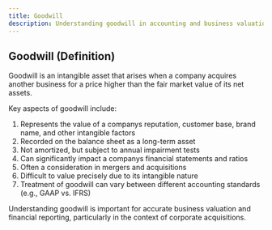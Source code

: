 ```yaml
---
title: Goodwill
description: Understanding goodwill in accounting and business valuation
---
```

## Goodwill (Definition)
Goodwill is an intangible asset that arises when a company acquires another business for a price higher than the fair market value of its net assets.

Key aspects of goodwill include:
1. Represents the value of a companys reputation, customer base, brand name, and other intangible factors
2. Recorded on the balance sheet as a long-term asset
3. Not amortized, but subject to annual impairment tests
4. Can significantly impact a companys financial statements and ratios
5. Often a consideration in mergers and acquisitions
6. Difficult to value precisely due to its intangible nature
7. Treatment of goodwill can vary between different accounting standards (e.g., GAAP vs. IFRS)

Understanding goodwill is important for accurate business valuation and financial reporting, particularly in the context of corporate acquisitions.